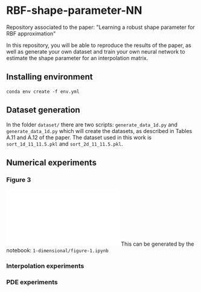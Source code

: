 # RBF-shape-parameter-NN

Repository associated to the paper: "Learning a robust shape parameter for RBF approximation"

In this repository, you will be able to reproduce the results of the paper, as well as generate your own dataset and train your own neural network to estimate the shape parameter for an interpolation matrix.

## Installing environment

~~~
conda env create -f env.yml
~~~

## Dataset generation
In the folder ``dataset/`` there are two scripts: ``generate_data_1d.py`` and ``generate_data_1d.py`` which will create the datasets, as described in Tables A.11 and A.12 of the paper.
The dataset used in this work is ``sort_1d_11_11.5.pkl`` and ``sort_2d_11_11.5.pkl``.

## Numerical experiments
### Figure 3
![](/images/NEW_range0.1_test_stability_inf_interval.pdf)
This can be generated by the notebook: ``1-dimensional/figure-1.ipynb``

### Interpolation experiments

### PDE experiments
